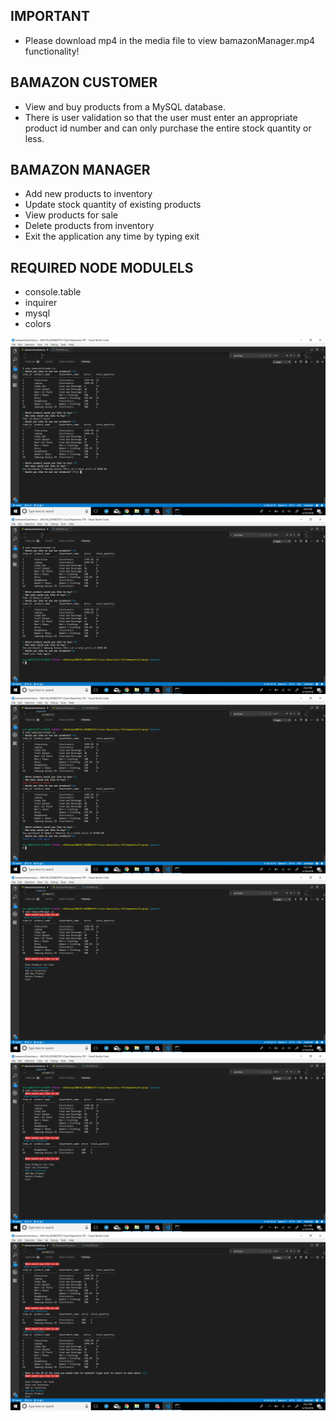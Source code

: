 ## IMPORTANT ##
* Please download mp4 in the media file to view bamazonManager.mp4 functionality!

## BAMAZON CUSTOMER ##
* View and buy products from a MySQL database. 
* There is user validation so that the user must enter an appropriate product id number and can only purchase the entire stock quantity or less. 

## BAMAZON MANAGER ##
* Add new products to inventory
* Update stock quantity of existing products
* View products for sale
* Delete products from inventory
* Exit the application any time by  typing exit



## REQUIRED NODE MODULELS ##

* console.table
* inquirer
* mysql
* colors

![alt text](/media/2018-05-14.png)
![alt text](/media/2018-05-14-1.png)
![alt text](/media/2018-05-14-2.png)
![alt text](/media/2018-05-14-3.png)
![alt text](/media/2018-05-14-4.png)
![alt text](/media/2018-05-14-5.png)
